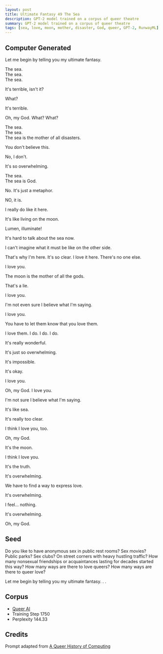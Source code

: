 ```yaml
---
layout: post
title: Ultimate Fantasy 49 The Sea
description: GPT-2 model trained on a corpus of queer theatre
summary: GPT-2 model trained on a corpus of queer theatre
tags: [sea, love, moon, mother, disaster, God, queer, GPT-2, RunwayML]
---
```


## Computer Generated

Let me begin by telling you my ultimate fantasy.

The sea.<br/>
The sea.<br/>
The sea.

It's terrible, isn't it?

What?

It's terrible.

Oh, my God. What? What?

The sea.<br/>
The sea.<br/>
The sea is the mother of all disasters.

You don't believe this.

No, I don't.

It's so overwhelming.

The sea.<br/>
The sea is God.

No. It's just a metaphor.

NO, it is.

I really do like it here.

It's like living on the moon.

Lumen, illuminate!

It's hard to talk about the sea now.

I can't imagine what it must be like on the other side.

That's why I'm here. It's so clear. I love it here. There's no one else.

I love you.

The moon is the mother of all the gods.

That's a lie.

I love you.

I'm not even sure I believe what I'm saying.

I love you.

You have to let them know that you love them.

I love them. I do. I do. I do.

It's really wonderful.

It's just so overwhelming.

It's impossible.

It's okay.

I love you.

Oh, my God. I love you.

I'm not sure I believe what I'm saying.

It's like sea.

It's really too clear.

I think I love you, too.

Oh, my God.

It's the moon.

I think I love you.

It's the truth.

It's overwhelming.

We have to find a way to express love.

It's overwhelming.

I feel... nothing.

It's overwhelming.

Oh, my God.


## Seed

Do you like to have anonymous sex in public rest rooms? Sex movies? Public parks? Sex clubs? On street corners with heavy hustling traffic? How many nonsexual friendships or acquaintances lasting for decades started this way? How many ways are there to love queers? How many ways are there to queer love?

Let me begin by telling you my ultimate fantasy. . .

## Corpus

- [Queer AI](/queerai)
- Training Step 1750
- Perplexity 144.33

## Credits

Prompt adapted from [A Queer History of Computing](https://rhizome.org/editorial/2013/feb/19/queer-computing-1/)

